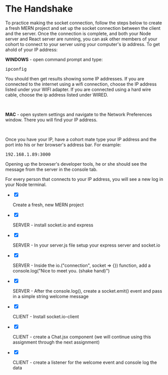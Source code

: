 <div class="module_description active_lesson_with_video ">
									
<h1 class="text-center">The Handshake</h1>
<p>To practice making the socket connection, follow the steps below to create a fresh MERN project and set up the socket connection between the client and the server. Once the connection is complete, and both your Node server and React server are running, you can ask other members of your cohort to connect to your server using your computer's ip address. To get ahold of your IP address:</p>
<p><strong>WINDOWS</strong> - open command prompt and type:</p>
<pre class="">ipconfig</pre>
<p>You should then get results showing some IP addresses. If you are connected to the internet using a wifi connection, choose the IP address listed under your WIFI adapter. If you are connected using a hard wire cable, choose the ip address listed under WIRED.&nbsp;</p>
<p><br></p>
<p><strong>MAC</strong> - open system settings and navigate to the Network Preferences window. There you will find your IP address.</p>
<p><br></p>
<p>Once you have your IP, have a cohort mate type your IP address and the port into his or her browser's address bar. For example:</p>
<pre class="">192.168.1.89:3000</pre>
<p>Opening up the browser's developer tools, he or she should see the message from the server in the console tab.</p><p>For every person that connects to your IP address, you will see a new log in your Node terminal.</p>
        
</div>

<div class="todo_content">
										<ul class="todo_item_parent">
											<form action="/tracks/submit_todo" method="post" id="form_to_do_items">		
													<li>
														<input type="hidden" name="module_to_do_item_id[]" value="0">	
														<input type="hidden" name="is_completed[]" value="0" class="todo_status">	
														<input type="checkbox" id="todo_item_0" checked="checked" class="todo_check">
																												<label for="todo_item_0" class="todo_list_item">
															<div class="item_checkbox checked"></div>
															<p>Create a fresh, new MERN project</p>	
														</label>	
													</li>
													<li>
														<input type="hidden" name="module_to_do_item_id[]" value="1">	
														<input type="hidden" name="is_completed[]" value="0" class="todo_status">	
														<input type="checkbox" id="todo_item_1" checked="checked" class="todo_check">
																												<label for="todo_item_1" class="todo_list_item">
															<div class="item_checkbox checked"></div>
															<p>SERVER - install socket.io and express</p>	
														</label>	
													</li>
													<li>
														<input type="hidden" name="module_to_do_item_id[]" value="2">	
														<input type="hidden" name="is_completed[]" value="0" class="todo_status">	
														<input type="checkbox" id="todo_item_2" checked="checked" class="todo_check">
																												<label for="todo_item_2" class="todo_list_item">
															<div class="item_checkbox checked"></div>
															<p>SERVER - In your server.js file setup your express server and socket.io</p>	
														</label>	
													</li>
													<li>
														<input type="hidden" name="module_to_do_item_id[]" value="3">	
														<input type="hidden" name="is_completed[]" value="0" class="todo_status">	
														<input type="checkbox" id="todo_item_3" checked="checked" class="todo_check">
																												<label for="todo_item_3" class="todo_list_item">
															<div class="item_checkbox checked"></div>
															<p>SERVER - Inside the io.("connection", socket =&gt; {}) function, add a console.log("Nice to meet you. (shake hand)")</p>	
														</label>	
													</li>
													<li>
														<input type="hidden" name="module_to_do_item_id[]" value="4">	
														<input type="hidden" name="is_completed[]" value="0" class="todo_status">	
														<input type="checkbox" id="todo_item_4" checked="checked" class="todo_check">
																												<label for="todo_item_4" class="todo_list_item">
															<div class="item_checkbox checked"></div>
															<p>SERVER - After the console.log(), create a socket.emit() event and pass in a simple string welcome message</p>	
														</label>	
													</li>
													<li>
														<input type="hidden" name="module_to_do_item_id[]" value="5">	
														<input type="hidden" name="is_completed[]" value="0" class="todo_status">	
														<input type="checkbox" id="todo_item_5" checked="checked" class="todo_check">
														
<label for="todo_item_5" class="todo_list_item">
															<div class="item_checkbox checked"></div>
															<p>CLIENT - Install socket.io-client</p>	
														</label>	
													</li>
													<li>
														<input type="hidden" name="module_to_do_item_id[]" value="6">	
														<input type="hidden" name="is_completed[]" value="0" class="todo_status">	
														<input type="checkbox" id="todo_item_6" checked="checked" class="todo_check">														
														<label for="todo_item_6" class="todo_list_item">
															<div class="item_checkbox checked"></div>
															<p>CLIENT - create a Chat.jsx component (we will continue using this assignment through the next assignment)</p>	
														</label>	
													</li>
													<li>
														<input type="hidden" name="module_to_do_item_id[]" value="7">	
														<input type="hidden" name="is_completed[]" value="0" class="todo_status">	
														<input type="checkbox" id="todo_item_7" checked="checked" class="todo_check">														
														<label for="todo_item_7" class="todo_list_item">
															<div class="item_checkbox checked"></div>
															<p>CLIENT - create a listener for the welcome event and console log the data</p>	
														</label>	
													</li>									
												<input type="hidden" name="id" id="task_todo_id" value="5361767">
												<input type="hidden" name="chapter_module_id" value="48254">
												<input type="hidden" name="track_id" value="130">
												<input type="hidden" name="authenticity_token" value="sLO65z81Un8ogC/FYv7u6xcsFvuzeOSgTThZDbHAsxY=">
											</form>
										</ul>
									</div>
